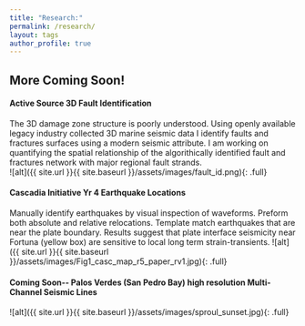 ```yaml
---
title: "Research:"
permalink: /research/
layout: tags
author_profile: true
---
```

## More Coming Soon!
#### Active Source 3D Fault Identification
The 3D damage zone structure is poorly understood. 
Using openly available legacy industry collected 3D marine seismic data I identify faults and fractures surfaces using a modern seismic attribute. 
I am working on quantifying the spatial relationship of the algorithically identified fault and fractures network with major regional fault strands.   
![alt]({{ site.url }}{{ site.baseurl }}/assets/images/fault_id.png){: .full}

#### Cascadia Initiative Yr 4 Earthquake Locations
Manually identify earthquakes by visual inspection of waveforms. 
Preform both absolute and relative relocations. 
Template match earthquakes that are near the plate boundary. 
Results suggest that plate interface seismicity near Fortuna (yellow box) are sensitive to local long term strain-transients.
![alt]({{ site.url }}{{ site.baseurl }}/assets/images/Fig1_casc_map_r5_paper_rv1.jpg){: .full}

#### Coming Soon-- Palos Verdes (San Pedro Bay) high resolution Multi-Channel Seismic Lines 
![alt]({{ site.url }}{{ site.baseurl }}/assets/images/sproul_sunset.jpg){: .full}

